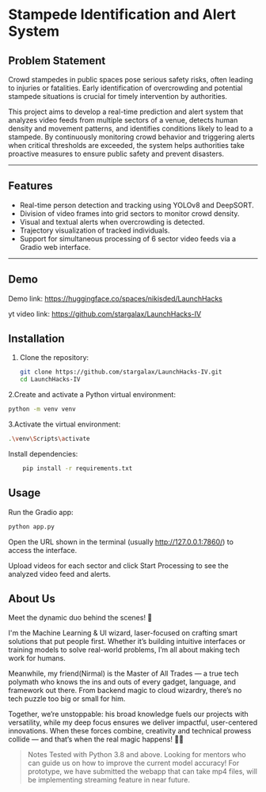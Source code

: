 # Stampede Identification and Alert System

## Problem Statement

Crowd stampedes in public spaces pose serious safety risks, often leading to injuries or fatalities. Early identification of overcrowding and potential stampede situations is crucial for timely intervention by authorities.

This project aims to develop a real-time prediction and alert system that analyzes video feeds from multiple sectors of a venue, detects human density and movement patterns, and identifies conditions likely to lead to a stampede. By continuously monitoring crowd behavior and triggering alerts when critical thresholds are exceeded, the system helps authorities take proactive measures to ensure public safety and prevent disasters.

---

## Features

- Real-time person detection and tracking using YOLOv8 and DeepSORT.
- Division of video frames into grid sectors to monitor crowd density.
- Visual and textual alerts when overcrowding is detected.
- Trajectory visualization of tracked individuals.
- Support for simultaneous processing of 6 sector video feeds via a Gradio web interface.

---
## Demo 

Demo link:  https://huggingface.co/spaces/nikisded/LaunchHacks

yt video link: https://github.com/stargalax/LaunchHacks-IV
## Installation

1. Clone the repository:

   ```bash
   git clone https://github.com/stargalax/LaunchHacks-IV.git
   cd LaunchHacks-IV
   ```
2.Create and activate a Python virtual environment:

  ```bash
  python -m venv venv
  ```
3.Activate the virtual environment:
  ```bash
  .\venv\Scripts\activate
  ```
Install dependencies:
  ```bash
      pip install -r requirements.txt
  ```
## Usage
Run the Gradio app:
```bash
python app.py
```
Open the URL shown in the terminal (usually http://127.0.0.1:7860/) to access the interface.

Upload videos for each sector and click Start Processing to see the analyzed video feed and alerts.

## About Us
Meet the dynamic duo behind the scenes! 🎉

I'm the Machine Learning & UI wizard, laser-focused on crafting smart solutions that put people first. Whether it’s building intuitive interfaces or training models to solve real-world problems, I’m all about making tech work for humans.

Meanwhile, my friend(Nirmal) is the Master of All Trades — a true tech polymath who knows the ins and outs of every gadget, language, and framework out there. From backend magic to cloud wizardry, there’s no tech puzzle too big or small for him.

Together, we’re unstoppable: his broad knowledge fuels our projects with versatility, while my deep focus ensures we deliver impactful, user-centered innovations. When these forces combine, creativity and technical prowess collide — and that’s when the real magic happens! 🚀✨


> Notes
>Tested with Python 3.8 and above.
> Looking for mentors who can guide us on how to improve the current model accuracy!
> For prototype, we have submitted the webapp that can take mp4 files, will be implementing streaming feature in near future.
